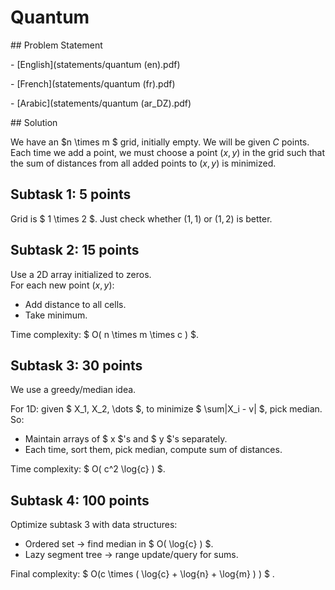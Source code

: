 # Quantum

\## Problem Statement

\- \[English](statements/quantum (en).pdf)

\- \[French](statements/quantum (fr).pdf)

\- \[Arabic](statements/quantum (ar\_DZ).pdf)



\## Solution



We have an $n \\times m $ grid, initially empty. We will be given
$C$ points. Each time we add a point, we must choose a point $(x,y)$ in
the grid such that the sum of distances from all added points to $(x,y)$
is minimized.

## Subtask 1: 5 points

Grid is $ 1 \\times 2 $. Just check whether $(1,1)$ or $(1,2)$ is
better.

## Subtask 2: 15 points

Use a 2D array initialized to zeros.  
For each new point $(x,y)$:

* Add distance to all cells.
* Take minimum.

Time complexity: $ O( n \\times m \\times c ) $.

## Subtask 3: 30 points

We use a greedy/median idea.

For 1D: given $ X\_1, X\_2, \\dots $, to minimize $ \\sum|X\_i - v| $,
pick median.  
So:

* Maintain arrays of $ x $'s and $ y $'s separately.
* Each time, sort them, pick median, compute sum of distances.

Time complexity: $ O( c^2 \\log{c} ) $.

## Subtask 4: 100 points

Optimize subtask 3 with data structures:

* Ordered set → find median in $ O( \\log{c} ) $.
* Lazy segment tree → range update/query for sums.

Final complexity: $ O(c \\times ( \\log{c} + \\log{n} +
\\log{m} )  ) $ .

